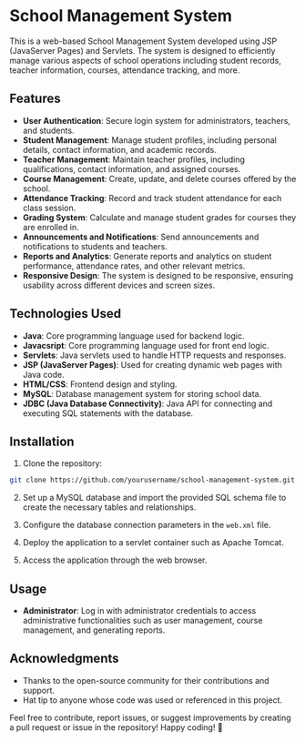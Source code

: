 
# School Management System

This is a web-based School Management System developed using JSP (JavaServer Pages) and Servlets. The system is designed to efficiently manage various aspects of school operations including student records, teacher information, courses, attendance tracking, and more.

## Features

- **User Authentication**: Secure login system for administrators, teachers, and students.
- **Student Management**: Manage student profiles, including personal details, contact information, and academic records.
- **Teacher Management**: Maintain teacher profiles, including qualifications, contact information, and assigned courses.
- **Course Management**: Create, update, and delete courses offered by the school.
- **Attendance Tracking**: Record and track student attendance for each class session.
- **Grading System**: Calculate and manage student grades for courses they are enrolled in.
- **Announcements and Notifications**: Send announcements and notifications to students and teachers.
- **Reports and Analytics**: Generate reports and analytics on student performance, attendance rates, and other relevant metrics.
- **Responsive Design**: The system is designed to be responsive, ensuring usability across different devices and screen sizes.

## Technologies Used

- **Java**: Core programming language used for backend logic.
- **Javacsript**: Core programming language used for front end logic.
- **Servlets**: Java servlets used to handle HTTP requests and responses.
- **JSP (JavaServer Pages)**: Used for creating dynamic web pages with Java code.
- **HTML/CSS**: Frontend design and styling.
- **MySQL**: Database management system for storing school data.
- **JDBC (Java Database Connectivity)**: Java API for connecting and executing SQL statements with the database.

## Installation

1. Clone the repository:

```bash
git clone https://github.com/yourusername/school-management-system.git
```

2. Set up a MySQL database and import the provided SQL schema file to create the necessary tables and relationships.

3. Configure the database connection parameters in the `web.xml` file.

4. Deploy the application to a servlet container such as Apache Tomcat.

5. Access the application through the web browser.

## Usage

- **Administrator**: Log in with administrator credentials to access administrative functionalities such as user management, course management, and generating reports.

## Acknowledgments


- Thanks to the open-source community for their contributions and support.
- Hat tip to anyone whose code was used or referenced in this project.

Feel free to contribute, report issues, or suggest improvements by creating a pull request or issue in the repository! Happy coding! 🚀
